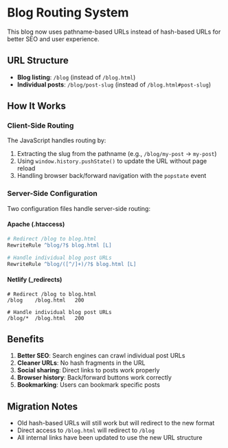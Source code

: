 # Blog Routing System

This blog now uses pathname-based URLs instead of hash-based URLs for better SEO and user experience.

## URL Structure

- **Blog listing**: `/blog` (instead of `/blog.html`)
- **Individual posts**: `/blog/post-slug` (instead of `/blog.html#post-slug`)

## How It Works

### Client-Side Routing
The JavaScript handles routing by:
1. Extracting the slug from the pathname (e.g., `/blog/my-post` → `my-post`)
2. Using `window.history.pushState()` to update the URL without page reload
3. Handling browser back/forward navigation with the `popstate` event

### Server-Side Configuration
Two configuration files handle server-side routing:

#### Apache (.htaccess)
```apache
# Redirect /blog to blog.html
RewriteRule ^blog/?$ blog.html [L]

# Handle individual blog post URLs
RewriteRule ^blog/([^/]+)/?$ blog.html [L]
```

#### Netlify (_redirects)
```
# Redirect /blog to blog.html
/blog    /blog.html   200

# Handle individual blog post URLs
/blog/*  /blog.html   200
```

## Benefits

1. **Better SEO**: Search engines can crawl individual post URLs
2. **Cleaner URLs**: No hash fragments in the URL
3. **Social sharing**: Direct links to posts work properly
4. **Browser history**: Back/forward buttons work correctly
5. **Bookmarking**: Users can bookmark specific posts

## Migration Notes

- Old hash-based URLs will still work but will redirect to the new format
- Direct access to `/blog.html` will redirect to `/blog`
- All internal links have been updated to use the new URL structure 